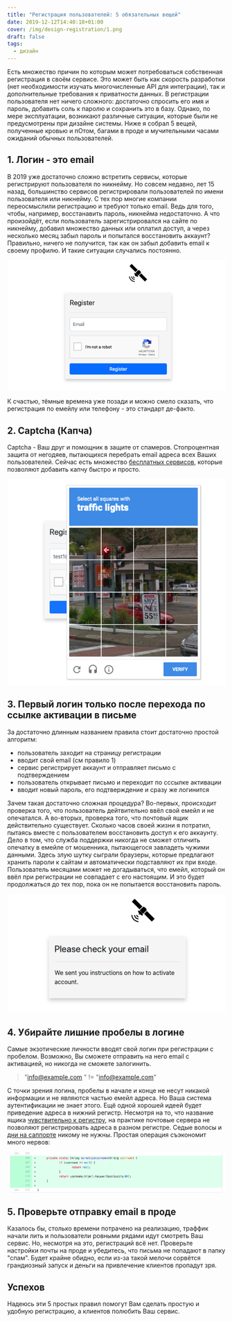 ```yaml
---
title: "Регистрация пользователей: 5 обязательных вещей"
date: 2019-12-12T14:40:18+01:00
cover: /img/design-registration/1.png
draft: false
tags:
  - дизайн
---
```

Есть множество причин по которым может потребоваться собственная регистрация в своём сервисе. Это может быть как скорость разработки (нет необходимости изучать многочисленные API для интеграции), так и дополнительные требования к приватности данных. В регистрации пользователя нет ничего сложного: достаточно спросить его имя и пароль, добавить соль к паролю и сохранить это в базу. Однако, по мере эксплуатации, возникают различные ситуации, которые были не предусмотрены при дизайне системы. Ниже я собрал 5 вещей, полученные кровью и пОтом, багами в проде и мучительными часами ожиданий обычных пользователей. 

## 1. Логин - это email

В 2019 уже достаточно сложно встретить сервисы, которые регистрируют пользователя по никнейму. Но совсем недавно, лет 15 назад, большинство сервисов регистрировали пользователей по имени пользователя или никнейму. С тех пор многие компании переосмыслили регистрацию и требуют только email. Ведь для того, чтобы, например, восстанавить пароль, никнейма недостаточно. А что произойдёт, если пользователь зарегистрировался на сайте по никнейму, добавил множество данных или оплатил доступ, а через несколько месяц забыл пароль и попытался восстановить аккаунт? Правильно, ничего не получится, так как он забыл добавить email к своему профилю. И такие ситуации случались постоянно.

![](/img/design-registration/1.png)

К счастью, тёмные времена уже позади и можно смело сказать, что регистрация по емейлу или телефону - это стандарт де-факто.

## 2. Captcha (Капча)

Captcha - Ваш друг и помощник в защите от спамеров. Стопроцентная защита от негодяев, пытающихся перебрать email адреса всех Ваших пользователей. Сейчас есть множество [бесплатных сервисов](https://www.google.com/recaptcha/intro/v3.html), которые позволяют добавить капчу быстро и просто.

![](/img/design-registration/2.png)

## 3. Первый логин только после перехода по ссылке активации в письме

За достаточно длинным названием правила стоит достаточно простой алгоритм:

- пользователь заходит на страницу регистрации
- вводит свой email (см правило 1)
- сервис регистрирует аккаунт и отправляет письмо с подтверждением
- пользователь открывает письмо и переходит по сссылке активации
- вводит новый пароль, его подтверждение и сразу же логинится

Зачем такая достаточно сложная процедура? Во-первых, происходит проверка того, что пользователь дейтвительно ввёл свой емейл и не опечатался. А во-вторых, проверка того, что почтовый ящик действительно существует. Сколько часов своей жизни я потратил, пытаясь вместе с пользователем восстановить доступ к его аккаунту. Дело в том, что служба поддержки никогда не сможет отличить опечатку в емейле от мошенника, пытающегося завладеть чужими данными. Здесь злую шутку сыграли браузеры, которые предлагают хранить пароли к сайтам и автоматически подставляют их при входе. Пользователь месяцами может не догадываться, что емейл, который он ввёл при регистрации не совпадает с его настоящим. И это будет продолжаться до тех пор, пока он не попытается восстановить пароль.

![](/img/design-registration/3.png)

## 4. Убирайте лишние пробелы в логине

Самые экзотические личности вводят свой логин при регистрации с пробелом. Возможно, Вы сможете отправить на него email с активацией, но никогда не сможете залогинить.

> "info@example.com " != "info@example.com"

С точки зрения логина, пробелы в начале и конце не несут никакой информации и не являются частью емейл адреса. Но Ваша система аутентификации не знает этого. Ещё одной хорошей идеей будет приведение адреса в нижний регистр. Несмотря на то, что название ящика [чувствительно к регистру](https://stackoverflow.com/questions/9807909/are-email-addresses-case-sensitive), на практике почтовые сервера не позволяют регистрировать адреса в разном регистре. Седые волосы и [дни на саппорте](https://github.com/dernasherbrezon/r2cloud/issues/72) никому не нужны. Простая операция съэкономит много нервов:

![](/img/design-registration/4.png)

## 5. Проверьте отправку email в проде

Казалось бы, столько времени потрачено на реализацию, траффик начали лить и пользователи ровными рядами идут смотреть Ваш сервис. Но, несмотря на это, регистраций всё нет. Проверьте настройки почты на проде и убедитесь, что письма не попадают в папку "спам". Будет крайне обидно, если из-за такой мелочи сорвётся грандиозный запуск и деньги на привлечение клиентов пропадут зря.

## Успехов

Надеюсь эти 5 простых правил помогут Вам сделать простую и удобную регистрацию, а клиентов полюбить Ваш сервис.